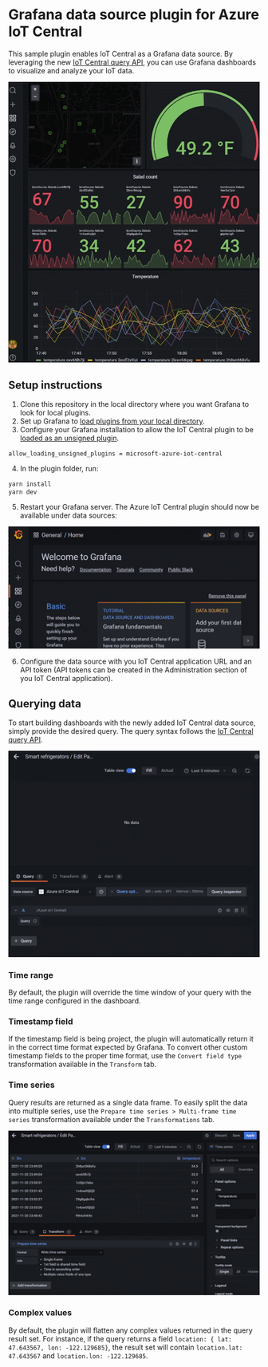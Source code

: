 # Grafana data source plugin for Azure IoT Central
This sample plugin enables IoT Central as a Grafana data source. By leveraging the new [IoT Central query API](https://docs.microsoft.com/en-us/azure/iot-central/core/howto-query-with-rest-api), you can use Grafana dashboards to visualize and analyze your IoT data. 

![alt-text](./assets/full-dashboard.gif)
## Setup instructions
1. Clone this repository in the local directory where you want Grafana to look for local plugins.
2. Set up Grafana to [load plugins from your local directory](https://grafana.com/tutorials/build-a-data-source-plugin/#set-up-your-environment).
3. Configure your Grafana installation to allow the IoT Central plugin to be [loaded as an unsigned plugin](https://grafana.com/docs/grafana/latest/plugins/plugin-signatures/#allow-unsigned-plugins).

```
allow_loading_unsigned_plugins = microsoft-azure-iot-central
```
4. In the plugin folder, run:
```
yarn install
yarn dev
```
5. Restart your Grafana server. The Azure IoT Central plugin should now be available under data sources:

![alt-text](./assets/add-data-source.gif)

6. Configure the data source with you IoT Central application URL and an API token (API tokens can be created in the Administration section of you IoT Central application).

## Querying data
To start building dashboards with the newly added IoT Central data source, simply provide the desired query. The query syntax follows the [IoT Central query API](https://docs.microsoft.com/en-us/azure/iot-central/core/howto-query-with-rest-api).

![alt-text](./assets/query-data.gif)

### Time range
By default, the plugin will override the time window of your query with the time range configured in the dashboard.

### Timestamp field
If the timestamp field is being project, the plugin will automatically return it in the correct time format expected by Grafana. To convert other custom timestamp fields to the proper time format, use the `Convert field type` transformation available in the `Transform` tab.

### Time series
Query results are returned as a single data frame. To easily split the data into multiple series, use the `Prepare time series > Multi-frame time series` transformation available under the `Transformations` tab.

![alt-text](./assets/time-series-transformation.gif)

### Complex values
By default, the plugin will flatten any complex values returned in the query result set. For instance, if the query returns a field `location: { lat: 47.643567, lon: -122.129685}`, the result set will contain `location.lat: 47.643567` and `location.lon: -122.129685`.
